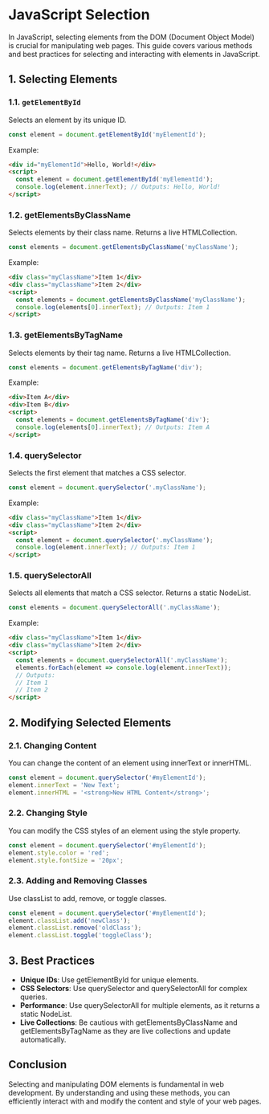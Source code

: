 # JavaScript Selection

In JavaScript, selecting elements from the DOM (Document Object Model) is crucial for manipulating web pages. This guide covers various methods and best practices for selecting and interacting with elements in JavaScript.

## 1. Selecting Elements

### 1.1. `getElementById`

Selects an element by its unique ID.

```javascript
const element = document.getElementById('myElementId');
```
Example:

```html
<div id="myElementId">Hello, World!</div>
<script>
  const element = document.getElementById('myElementId');
  console.log(element.innerText); // Outputs: Hello, World!
</script>
```
### 1.2. getElementsByClassName
Selects elements by their class name. Returns a live HTMLCollection.

```javascript
const elements = document.getElementsByClassName('myClassName');
```
Example:

```html
<div class="myClassName">Item 1</div>
<div class="myClassName">Item 2</div>
<script>
  const elements = document.getElementsByClassName('myClassName');
  console.log(elements[0].innerText); // Outputs: Item 1
</script>
```
### 1.3. getElementsByTagName
Selects elements by their tag name. Returns a live HTMLCollection.

```javascript
const elements = document.getElementsByTagName('div');
```
Example:

```html
<div>Item A</div>
<div>Item B</div>
<script>
  const elements = document.getElementsByTagName('div');
  console.log(elements[0].innerText); // Outputs: Item A
</script>
```
### 1.4. querySelector
Selects the first element that matches a CSS selector.

```javascript
const element = document.querySelector('.myClassName');
```
Example:

```html
<div class="myClassName">Item 1</div>
<div class="myClassName">Item 2</div>
<script>
  const element = document.querySelector('.myClassName');
  console.log(element.innerText); // Outputs: Item 1
</script>
```
### 1.5. querySelectorAll
Selects all elements that match a CSS selector. Returns a static NodeList.

```javascript
const elements = document.querySelectorAll('.myClassName');
```
Example:

```html
<div class="myClassName">Item 1</div>
<div class="myClassName">Item 2</div>
<script>
  const elements = document.querySelectorAll('.myClassName');
  elements.forEach(element => console.log(element.innerText));
  // Outputs:
  // Item 1
  // Item 2
</script>
```
## 2. Modifying Selected Elements
### 2.1. Changing Content
You can change the content of an element using innerText or innerHTML.

```javascript
const element = document.querySelector('#myElementId');
element.innerText = 'New Text';
element.innerHTML = '<strong>New HTML Content</strong>';
```
### 2.2. Changing Style
You can modify the CSS styles of an element using the style property.

```javascript
const element = document.querySelector('#myElementId');
element.style.color = 'red';
element.style.fontSize = '20px';
```
### 2.3. Adding and Removing Classes
Use classList to add, remove, or toggle classes.

```javascript
const element = document.querySelector('#myElementId');
element.classList.add('newClass');
element.classList.remove('oldClass');
element.classList.toggle('toggleClass');
```
## 3. Best Practices
- **Unique IDs**: Use getElementById for unique elements.
- **CSS Selectors**: Use querySelector and querySelectorAll for complex queries.
- **Performance**: Use querySelectorAll for multiple elements, as it returns a static NodeList.
- **Live Collections**: Be cautious with getElementsByClassName and getElementsByTagName as they are live collections and update automatically.
## Conclusion
Selecting and manipulating DOM elements is fundamental in web development. By understanding and using these methods, you can efficiently interact with and modify the content and style of your web pages.